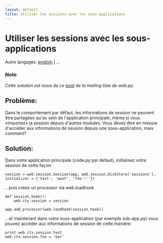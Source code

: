 ```yaml
---
layout: default
title: Utiliser les sessions avec les sous-applications
---
```


# Utiliser les sessions avec les sous-applications

Autre langages: [english](/../sessions_with_subapp) | ...

### Note

*Cette solution est issue de ce [post](http://www.mail-archive.com/webpy@googlegroups.com/msg02557.html) de la mailing liste de web.py.*

## Problème:

Dans le comportement par défaut, les informations de session ne peuvent être partagées qu'au sein de l'application principale, même si vous «importez» la session depuis d'autres modules. Vous devez être en mesure d'accéder aux informations de session depuis une sous-application, mais comment?

## Solution:

Dans votre application principale (code.py par defaut), initialisez votre session de cette façon:

    session = web.session.Session(app, web.session.DiskStore('sessions'),
    initializer = {'test': 'woot', 'foo':''})

.. puis créez un processor via web.loadhook

    def session_hook():
        web.ctx.session = session

    app.add_processor(web.loadhook(session_hook))

.. et maintenant dans votre sous-application (par exemple sub-app.py) vous pouvez accèder aux informations de session de cette manière:

    print web.ctx.session.test
    web.ctx.session.foo = 'bar'